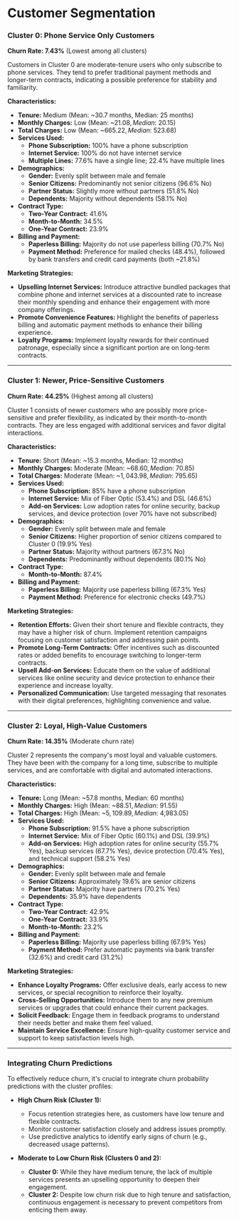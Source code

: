 # Customer Segmentation

### **Cluster 0: Phone Service Only Customers**
**Churn Rate: 7.43%** (Lowest among all clusters)

Customers in Cluster 0 are moderate-tenure users who only subscribe to phone services. They tend to prefer traditional payment methods and longer-term contracts, indicating a possible preference for stability and familiarity.

**Characteristics:**

- **Tenure:** Medium (Mean: ~30.7 months, Median: 25 months)
- **Monthly Charges:** Low (Mean: ~$21.08, Median: ~$20.15)
- **Total Charges:** Low (Mean: ~$665.22, Median: ~$523.68)
- **Services Used:**
  - **Phone Subscription:** 100% have a phone subscription
  - **Internet Service:** 100% do not have internet service
  - **Multiple Lines:** 77.6% have a single line; 22.4% have multiple lines
- **Demographics:**
  - **Gender:** Evenly split between male and female
  - **Senior Citizens:** Predominantly not senior citizens (96.6% No)
  - **Partner Status:** Slightly more without partners (51.8% No)
  - **Dependents:** Majority without dependents (58.1% No)
- **Contract Type:**
  - **Two-Year Contract:** 41.6%
  - **Month-to-Month:** 34.5%
  - **One-Year Contract:** 23.9%
- **Billing and Payment:**
  - **Paperless Billing:** Majority do not use paperless billing (70.7% No)
  - **Payment Method:** Preference for mailed checks (48.4%), followed by bank transfers and credit card payments (both ~21.8%)

**Marketing Strategies:**

- **Upselling Internet Services:** Introduce attractive bundled packages that combine phone and internet services at a discounted rate to increase their monthly spending and enhance their engagement with more company offerings.
- **Promote Convenience Features:** Highlight the benefits of paperless billing and automatic payment methods to enhance their billing experience.
- **Loyalty Programs:** Implement loyalty rewards for their continued patronage, especially since a significant portion are on long-term contracts.

---

### **Cluster 1: Newer, Price-Sensitive Customers**
**Churn Rate: 44.25%** (Highest among all clusters)

Cluster 1 consists of newer customers who are possibly more price-sensitive and prefer flexibility, as indicated by their month-to-month contracts. They are less engaged with additional services and favor digital interactions.

**Characteristics:**

- **Tenure:** Short (Mean: ~15.3 months, Median: 12 months)
- **Monthly Charges:** Moderate (Mean: ~$68.60, Median: ~$70.85)
- **Total Charges:** Moderate (Mean: ~$1,043.98, Median: ~$795.65)
- **Services Used:**
  - **Phone Subscription:** 85% have a phone subscription
  - **Internet Service:** Mix of Fiber Optic (53.4%) and DSL (46.6%)
  - **Add-on Services:** Low adoption rates for online security, backup services, and device protection (over 70% have not subscribed)
- **Demographics:**
  - **Gender:** Evenly split between male and female
  - **Senior Citizens:** Higher proportion of senior citizens compared to Cluster 0 (19.9% Yes)
  - **Partner Status:** Majority without partners (67.3% No)
  - **Dependents:** Predominantly without dependents (80.1% No)
- **Contract Type:**
  - **Month-to-Month:** 87.4%
- **Billing and Payment:**
  - **Paperless Billing:** Majority use paperless billing (67.3% Yes)
  - **Payment Method:** Preference for electronic checks (49.7%)

**Marketing Strategies:**

- **Retention Efforts:** Given their short tenure and flexible contracts, they may have a higher risk of churn. Implement retention campaigns focusing on customer satisfaction and addressing pain points.
- **Promote Long-Term Contracts:** Offer incentives such as discounted rates or added benefits to encourage switching to longer-term contracts.
- **Upsell Add-on Services:** Educate them on the value of additional services like online security and device protection to enhance their experience and increase loyalty.
- **Personalized Communication:** Use targeted messaging that resonates with their digital preferences, highlighting convenience and value.

---

### **Cluster 2: Loyal, High-Value Customers**
**Churn Rate: 14.35%** (Moderate churn rate)

Cluster 2 represents the company's most loyal and valuable customers. They have been with the company for a long time, subscribe to multiple services, and are comfortable with digital and automated interactions.

**Characteristics:**

- **Tenure:** Long (Mean: ~57.8 months, Median: 60 months)
- **Monthly Charges:** High (Mean: ~$88.51, Median: ~$91.55)
- **Total Charges:** High (Mean: ~$5,109.89, Median: ~$4,983.05)
- **Services Used:**
  - **Phone Subscription:** 91.5% have a phone subscription
  - **Internet Service:** Mix of Fiber Optic (60.1%) and DSL (39.9%)
  - **Add-on Services:** High adoption rates for online security (55.7% Yes), backup services (67.7% Yes), device protection (70.4% Yes), and technical support (58.2% Yes)
- **Demographics:**
  - **Gender:** Evenly split between male and female
  - **Senior Citizens:** Approximately 19.6% are senior citizens
  - **Partner Status:** Majority have partners (70.2% Yes)
  - **Dependents:** 35.9% have dependents
- **Contract Type:**
  - **Two-Year Contract:** 42.9%
  - **One-Year Contract:** 33.9%
  - **Month-to-Month:** 23.2%
- **Billing and Payment:**
  - **Paperless Billing:** Majority use paperless billing (67.9% Yes)
  - **Payment Method:** Prefer automatic payments via bank transfer (32.6%) and credit card (31.2%)

**Marketing Strategies:**

- **Enhance Loyalty Programs:** Offer exclusive deals, early access to new services, or special recognition to reinforce their loyalty.
- **Cross-Selling Opportunities:** Introduce them to any new premium services or upgrades that could enhance their current packages.
- **Solicit Feedback:** Engage them in feedback programs to understand their needs better and make them feel valued.
- **Maintain Service Excellence:** Ensure high-quality customer service and support to keep satisfaction levels high.

---

### **Integrating Churn Predictions**

To effectively reduce churn, it's crucial to integrate churn probability predictions with the cluster profiles:

- **High Churn Risk (Cluster 1):**
  - Focus retention strategies here, as customers have low tenure and flexible contracts.
  - Monitor customer satisfaction closely and address issues promptly.
  - Use predictive analytics to identify early signs of churn (e.g., decreased usage patterns).

- **Moderate to Low Churn Risk (Clusters 0 and 2):**
  - **Cluster 0:** While they have medium tenure, the lack of multiple services presents an upselling opportunity to deepen their engagement.
  - **Cluster 2:** Despite low churn risk due to high tenure and satisfaction, continuous engagement is necessary to prevent competitors from enticing them away.
